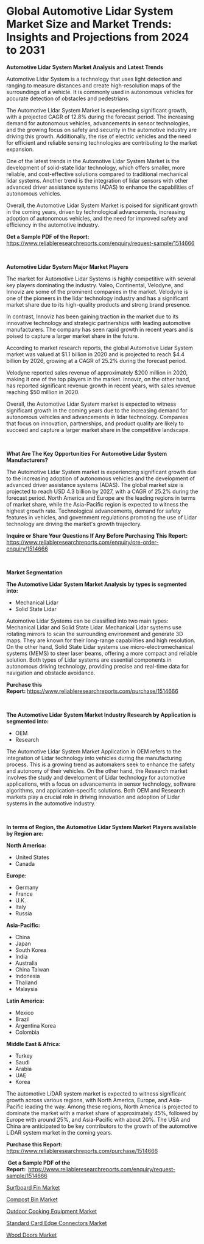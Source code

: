<p><h1>Global Automotive Lidar System Market Size and Market Trends: Insights and Projections from 2024 to 2031</h1></p><p><strong>Automotive Lidar System Market Analysis and Latest Trends</strong></p>
<p><p>Automotive Lidar System is a technology that uses light detection and ranging to measure distances and create high-resolution maps of the surroundings of a vehicle. It is commonly used in autonomous vehicles for accurate detection of obstacles and pedestrians.</p><p>The Automotive Lidar System Market is experiencing significant growth, with a projected CAGR of 12.8% during the forecast period. The increasing demand for autonomous vehicles, advancements in sensor technologies, and the growing focus on safety and security in the automotive industry are driving this growth. Additionally, the rise of electric vehicles and the need for efficient and reliable sensing technologies are contributing to the market expansion.</p><p>One of the latest trends in the Automotive Lidar System Market is the development of solid-state lidar technology, which offers smaller, more reliable, and cost-effective solutions compared to traditional mechanical lidar systems. Another trend is the integration of lidar sensors with other advanced driver assistance systems (ADAS) to enhance the capabilities of autonomous vehicles.</p><p>Overall, the Automotive Lidar System Market is poised for significant growth in the coming years, driven by technological advancements, increasing adoption of autonomous vehicles, and the need for improved safety and efficiency in the automotive industry.</p></p>
<p><strong>Get a Sample PDF of the Report:&nbsp;</strong> <a href="https://www.reliableresearchreports.com/enquiry/request-sample/1514666">https://www.reliableresearchreports.com/enquiry/request-sample/1514666</a></p>
<p>&nbsp;</p>
<p><strong>Automotive Lidar System Major Market Players</strong></p>
<p><p>The market for Automotive Lidar Systems is highly competitive with several key players dominating the industry. Valeo, Continental, Velodyne, and Innoviz are some of the prominent companies in the market. Velodyne is one of the pioneers in the lidar technology industry and has a significant market share due to its high-quality products and strong brand presence.</p><p>In contrast, Innoviz has been gaining traction in the market due to its innovative technology and strategic partnerships with leading automotive manufacturers. The company has seen rapid growth in recent years and is poised to capture a larger market share in the future.</p><p>According to market research reports, the global Automotive Lidar System market was valued at $1.1 billion in 2020 and is projected to reach $4.4 billion by 2026, growing at a CAGR of 25.2% during the forecast period.</p><p>Velodyne reported sales revenue of approximately $200 million in 2020, making it one of the top players in the market. Innoviz, on the other hand, has reported significant revenue growth in recent years, with sales revenue reaching $50 million in 2020.</p><p>Overall, the Automotive Lidar System market is expected to witness significant growth in the coming years due to the increasing demand for autonomous vehicles and advancements in lidar technology. Companies that focus on innovation, partnerships, and product quality are likely to succeed and capture a larger market share in the competitive landscape.</p></p>
<p>&nbsp;</p>
<p><strong>What Are The Key Opportunities For Automotive Lidar System Manufacturers?</strong></p>
<p><p>The Automotive Lidar System market is experiencing significant growth due to the increasing adoption of autonomous vehicles and the development of advanced driver assistance systems (ADAS). The global market size is projected to reach USD 4.3 billion by 2027, with a CAGR of 25.2% during the forecast period. North America and Europe are the leading regions in terms of market share, while the Asia-Pacific region is expected to witness the highest growth rate. Technological advancements, demand for safety features in vehicles, and government regulations promoting the use of Lidar technology are driving the market's growth trajectory.</p></p>
<p><strong>Inquire or Share Your Questions If Any Before Purchasing This Report:</strong> <a href="https://www.reliableresearchreports.com/enquiry/pre-order-enquiry/1514666">https://www.reliableresearchreports.com/enquiry/pre-order-enquiry/1514666</a></p>
<p>&nbsp;</p>
<p><strong>Market Segmentation</strong></p>
<p><strong>The Automotive Lidar System Market Analysis by types is segmented into:</strong></p>
<p><ul><li>Mechanical Lidar</li><li>Solid State Lidar</li></ul></p>
<p><p>Automotive Lidar Systems can be classified into two main types: Mechanical Lidar and Solid State Lidar. Mechanical Lidar systems use rotating mirrors to scan the surrounding environment and generate 3D maps. They are known for their long-range capabilities and high resolution. On the other hand, Solid State Lidar systems use micro-electromechanical systems (MEMS) to steer laser beams, offering a more compact and reliable solution. Both types of Lidar systems are essential components in autonomous driving technology, providing precise and real-time data for navigation and obstacle avoidance.</p></p>
<p><strong>Purchase this Report:&nbsp;</strong><a href="https://www.reliableresearchreports.com/purchase/1514666">https://www.reliableresearchreports.com/purchase/1514666</a></p>
<p>&nbsp;</p>
<p><strong>The Automotive Lidar System Market Industry Research by Application is segmented into:</strong></p>
<p><ul><li>OEM</li><li>Research</li></ul></p>
<p><p>The Automotive Lidar System Market Application in OEM refers to the integration of Lidar technology into vehicles during the manufacturing process. This is a growing trend as automakers seek to enhance the safety and autonomy of their vehicles. On the other hand, the Research market involves the study and development of Lidar technology for automotive applications, with a focus on advancements in sensor technology, software algorithms, and application-specific solutions. Both OEM and Research markets play a crucial role in driving innovation and adoption of Lidar systems in the automotive industry.</p></p>
<p>&nbsp;</p>
<p><strong>In terms of Region, the Automotive Lidar System Market Players available by Region are:</strong></p>
<p>
    <p> <strong> North America: </strong>
        <ul>
            <li>United States</li>
            <li>Canada</li>
        </ul>
        </p> 
    <p> <strong> Europe: </strong>
        <ul>
            <li>Germany</li>
            <li>France</li>
            <li>U.K.</li>
            <li>Italy</li>
            <li>Russia</li>
        </ul>
        </p> 
    <p> <strong> Asia-Pacific: </strong>
        <ul>
            <li>China</li>
            <li>Japan</li>
            <li>South Korea</li>
            <li>India</li>
            <li>Australia</li>
            <li>China Taiwan</li>
            <li>Indonesia</li>
            <li>Thailand</li>
            <li>Malaysia</li>
        </ul>
        </p> 
    <p> <strong> Latin America: </strong>
        <ul>
            <li>Mexico</li>
            <li>Brazil</li>
            <li>Argentina Korea</li>
            <li>Colombia</li>
        </ul>
        </p> 
    <p> <strong> Middle East & Africa: </strong>
        <ul>
            <li>Turkey</li>
            <li>Saudi</li>
            <li>Arabia</li>
            <li>UAE</li>
            <li>Korea</li>
        </ul>
    </p>
    </p>
<p><p>The automotive LiDAR system market is expected to witness significant growth across various regions, with North America, Europe, and Asia-Pacific leading the way. Among these regions, North America is projected to dominate the market with a market share of approximately 45%, followed by Europe with around 25%, and Asia-Pacific with about 20%. The USA and China are anticipated to be key contributors to the growth of the automotive LiDAR system market in the coming years.</p></p>
<p><strong>Purchase this Report: </strong><a href="https://www.reliableresearchreports.com/purchase/1514666">https://www.reliableresearchreports.com/purchase/1514666</a></p>
<p>&nbsp;<strong>Get a Sample PDF of the Report:&nbsp;&nbsp;</strong><a href="https://www.reliableresearchreports.com/enquiry/request-sample/1514666">https://www.reliableresearchreports.com/enquiry/request-sample/1514666</a></p>
<p><strong></strong></p>
<p><p><a href="https://cedar-agate-3da.notion.site/Surfboard-Fin-Market-Size-Furnishes-Valuable-Information-Encompassing-Market-Share-Market-Trends-a-5b0bee711aa34566a4619eee234ce85e">Surfboard Fin Market</a></p><p><a href="https://copper-carbon-84f.notion.site/Compost-Bin-Market-Size-Evaluating-its-Market-Trends-Growth-and-Projections-2024-2031-f1a1d3a3e7f94960af10d27874e588db">Compost Bin Market</a></p><p><a href="https://view.publitas.com/reportprime-1/outdoor-cooking-equipment-market-offer-valuable-insights-into-market-size-market-share-market-trends-and-projections-spanning-from-2024-to-2031/">Outdoor Cooking Equipment Market</a></p><p><a href="https://circular-yam-9b9.notion.site/Standard-Card-Edge-Connectors-Market-Research-Report-Unlocks-Analysis-on-the-Market-Financial-Status-f64bba9277864e8991fb9c6443a15daf">Standard Card Edge Connectors Market</a></p><p><a href="https://view.publitas.com/reportprime-1/wood-doors-market-research-report-unlocks-analysis-on-the-market-financial-status-market-size-and-market-revenue-upto-2031/">Wood Doors Market</a></p></p>